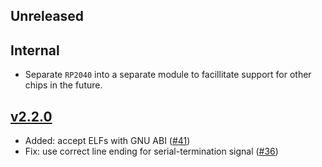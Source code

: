 ## Unreleased

## Internal
* Separate `RP2040` into a separate module to facillitate support for other chips in the future.

## [v2.2.0](https://github.com/JoNil/elf2uf2-rs/tree/2.2.0)

* Added: accept ELFs with GNU ABI ([#41](https://github.com/JoNil/elf2uf2-rs/pull/41))
* Fix: use correct line ending for serial-termination signal ([#36](https://github.com/JoNil/elf2uf2-rs/pull/36))